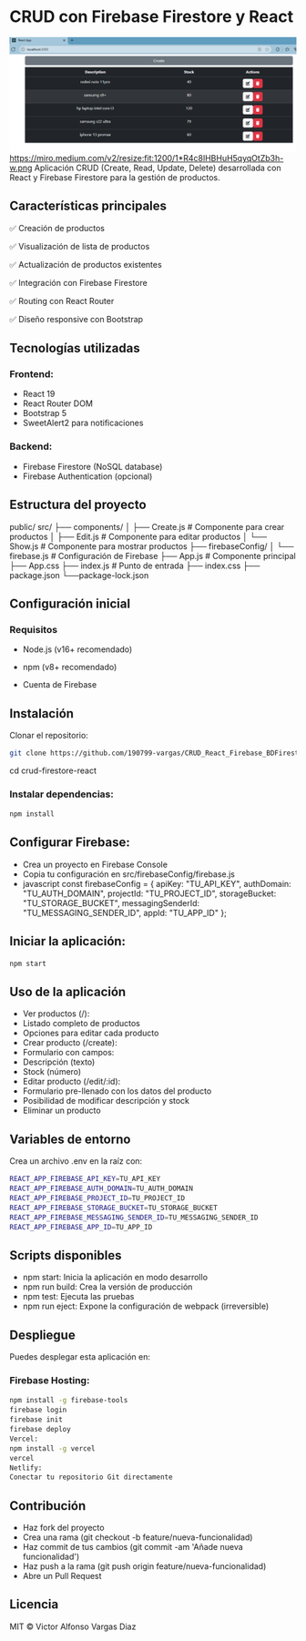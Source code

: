 # CRUD con Firebase Firestore y React
![alt text](image.png)
https://miro.medium.com/v2/resize:fit:1200/1*R4c8lHBHuH5qyqOtZb3h-w.png
Aplicación CRUD (Create, Read, Update, Delete) desarrollada con React y Firebase Firestore para la gestión de productos.

## Características principales
✅ Creación de productos

✅ Visualización de lista de productos

✅ Actualización de productos existentes

✅ Integración con Firebase Firestore

✅ Routing con React Router

✅ Diseño responsive con Bootstrap

## Tecnologías utilizadas
### Frontend:
- React 19
- React Router DOM
- Bootstrap 5
- SweetAlert2 para notificaciones

### Backend:
- Firebase Firestore (NoSQL database)
- Firebase Authentication (opcional)

## Estructura del proyecto
public/
src/
├── components/
│   ├── Create.js     # Componente para crear productos
│   ├── Edit.js       # Componente para editar productos
│   └── Show.js       # Componente para mostrar productos
├── firebaseConfig/
│   └── firebase.js   # Configuración de Firebase
├── App.js            # Componente principal
├── App.css
├── index.js          # Punto de entrada
├── index.css
├── package.json
└──package-lock.json


## Configuración inicial
### Requisitos
- Node.js (v16+ recomendado)
- npm (v8+ recomendado)

- Cuenta de Firebase

## Instalación
Clonar el repositorio:
```bash
git clone https://github.com/190799-vargas/CRUD_React_Firebase_BDFirestore_Cloud_Firestore_registro_productos
```

cd crud-firestore-react
### Instalar dependencias:
```bash
npm install
```

## Configurar Firebase:
- Crea un proyecto en Firebase Console
- Copia tu configuración en src/firebaseConfig/firebase.js
- javascript
const firebaseConfig = {
  apiKey: "TU_API_KEY",
  authDomain: "TU_AUTH_DOMAIN",
  projectId: "TU_PROJECT_ID",
  storageBucket: "TU_STORAGE_BUCKET",
  messagingSenderId: "TU_MESSAGING_SENDER_ID",
  appId: "TU_APP_ID"
};

## Iniciar la aplicación:
```bash
npm start
```
## Uso de la aplicación
- Ver productos (/):
- Listado completo de productos
- Opciones para editar cada producto
- Crear producto (/create):
- Formulario con campos:
- Descripción (texto)
- Stock (número)
- Editar producto (/edit/:id):
- Formulario pre-llenado con los datos del producto
- Posibilidad de modificar descripción y stock
- Eliminar un producto

## Variables de entorno
Crea un archivo .env en la raíz con:
```bash
REACT_APP_FIREBASE_API_KEY=TU_API_KEY
REACT_APP_FIREBASE_AUTH_DOMAIN=TU_AUTH_DOMAIN
REACT_APP_FIREBASE_PROJECT_ID=TU_PROJECT_ID
REACT_APP_FIREBASE_STORAGE_BUCKET=TU_STORAGE_BUCKET
REACT_APP_FIREBASE_MESSAGING_SENDER_ID=TU_MESSAGING_SENDER_ID
REACT_APP_FIREBASE_APP_ID=TU_APP_ID
```

## Scripts disponibles
- npm start: Inicia la aplicación en modo desarrollo
- npm run build: Crea la versión de producción
- npm test: Ejecuta las pruebas
- npm run eject: Expone la configuración de webpack (irreversible)

## Despliegue
Puedes desplegar esta aplicación en:

### Firebase Hosting:
```bash
npm install -g firebase-tools
firebase login
firebase init
firebase deploy
Vercel:
npm install -g vercel
vercel
Netlify:
Conectar tu repositorio Git directamente
```

## Contribución
- Haz fork del proyecto
- Crea una rama (git checkout -b feature/nueva-funcionalidad)
- Haz commit de tus cambios (git commit -am 'Añade nueva funcionalidad')
- Haz push a la rama (git push origin feature/nueva-funcionalidad)
- Abre un Pull Request

## Licencia
MIT © Victor Alfonso Vargas Diaz